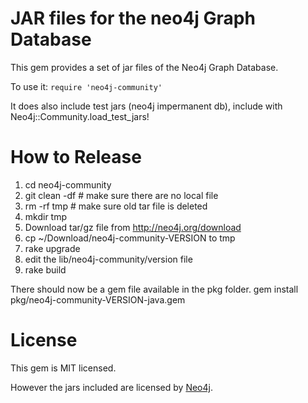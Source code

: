 JAR files for the neo4j Graph Database
==================================================

This gem provides a set of jar files of the Neo4j Graph Database.

To use it: `require 'neo4j-community'`

It does also include test jars (neo4j impermanent db), include with Neo4j::Community.load_test_jars!

How to Release
==================================================

1. cd neo4j-community
2. git clean -df # make sure there are no local file
3. rm -rf tmp # make sure old tar file is deleted
4. mkdir tmp
5. Download tar/gz file from http://neo4j.org/download
6. cp ~/Download/neo4j-community-VERSION to tmp
7. rake upgrade
8. edit the lib/neo4j-community/version file
9. rake build

There should now be a gem file available in the pkg folder.
  gem install pkg/neo4j-community-VERSION-java.gem  


License
==================================================

This gem is MIT licensed.

However the jars included are licensed by [Neo4j](http://neo4j.orb).

